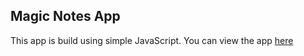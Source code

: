 ## Magic Notes App

This app is build using simple JavaScript. You can view the app [here](https://vishal-raj-1.github.io/Magic-Notes-App/)

